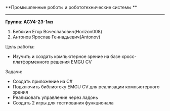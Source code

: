 **Промышленные роботы и робототехнические системы
**

------------
**Группа: АСУ4-23-1мз**
1. Бебякин Егор Вячеславович(Horizon008)
2. Антонов Ярослав Геннадьевич(Antonov)

Цель работы:
- Изучить и создать компьютерное зрение на базе кросс-платформенного решения EMGU CV

Задачи:
- Создать приложение на C#
- Подключить библиотеку EMGU CV для реализации компьютерного зрения
- Реализовать управление через ладонь
- Создать 2 игры для тестиования функционала

